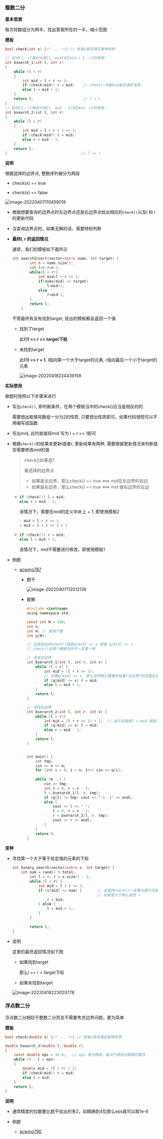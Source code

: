 ### 整数二分

**基本思想**

每次将数组分为两半，找出答案所在的一半，缩小范围

**模板**

```c
bool check(int x) {/* ... */} // 检查x是否满足某种性质

// 区间[l, r]被划分成[l, mid]和[mid + 1, r]时使用：
int bsearch_1(int l, int r)
{
    while (l < r)
    {
        int mid = l + r >> 1;
        if (check(mid)) r = mid;    // check()判断mid是否满足性质
        else l = mid + 1;
    }
    return l;                       // l = r
}
// 区间[l, r]被划分成[l, mid - 1]和[mid, r]时使用：
int bsearch_2(int l, int r)
{
    while (l < r)
    {
        int mid = l + r + 1 >> 1;
        if (check(mid)) l = mid;
        else r = mid - 1;
    }
    return l;
}                                  // l == r
```





**说明**

根据选择的边界点, 整数序列被分为两段

- check(x) == true

- check(x) == false

![image-20220407110459018](https://raw.githubusercontent.com/liver0377/images/main/img/image-20220407110459018.png?token=GHSAT0AAAAAABQWDAGR5LGMLJACV7FAECKUYSOQPCQ)

- 根据想要查询的边界点时左边界点还是右边界点给出相应的`check()`以及l 和 r的更新代码
- 当查询边界点时，如果无解的话，需要特别判断

- **最终l, r 的返回情况**

  通常，我们的模板如下面所示

  ```cpp
  int searchInsert(vector<int>& nums, int target) {
          int n = nums.size();
          int l=0,r=n-1;
          while(l < r){
              int mid=l + r >> 1;
              if(nums[mid] <= target)
                  l=mid+1;
              else 
                  r=mid-1;
          }
          return l;
      }
  ```

  不管最终有没有找到target, 给出的模板都会返回一个值

  - 找到了target

    此时**l == r == target下标**

  - 未找到target

    此时**l == r + 1**, l指向第一个大于target的元素, r指向最后一个小于target的元素

    ![image-20220418224439158](https://cdn.jsdelivr.net/gh/liver0377/images@main/img/image-20220418224439158.png)



**实际使用**

做题时按照以下步骤来进行

- 写出`check()`, 即判断条件，在两个模板当中的check()应当是相反的的

  需要想出能够将数组一分为2的性质,  只要想出性质即可，如果代码很短可以不用编写成函数

- 写出mid, 此时直接将mid 写为 l + r >> 1即可

- 根据`check()`的结果来更新l或者r, 更新结果有两种, 需要根据更新情况来判断是否需要修改mid的值

  > check()如果选?
  >
  > 看选择的边界点
  >
  > - 如果是左边界，那么check() == true <==> mid在左边界的右边
  > - 如果是右边界，那么check() == true <==> mid 做右边界的左边

  - ```c
    if (check()) l = mid;
    else r = mid - 1;
    ```

    该情况下，需要在mid的定义中补上 + 1, 即使用模板2

    ```c
    - mid = l + r >> 1
    + mid = l + r >> 1 + 1
    ```

  - ```c
    if (check()) r = mid;
    else l = mid + 1;
    ```

    该情况下，mid不需要进行修改，即使用模板1

- 例题

  - [acwing787](https://www.acwing.com/problem/content/789/)

    - 题干

      ![image-20220407112012136](https://raw.githubusercontent.com/liver0377/images/main/img/image-20220407112012136.png?token=GHSAT0AAAAAABQWDAGRU5CCVHJ6PK6EFMD6YSOQQLA)

    - 题解

      ```c
      #include <iostream>
      using namespace std;
      
      const int N = 1e6;
      int n;
      int m; // 查询个数
      int q[N];
      
      // 这里给出的check()就是q[mid] <= x 或者 q[mid] >= x
      // check()在两个模板当中不一定要一样
      
      // 寻找左边界
      int bserarch_1(int l, int r, int x) {
          while (l < r) {
              int mid = (l + r >> 1);  
              // 如果q[mid] >= x, 那么说明我们需要的结果(左边界)的范围应该是[l, mid]
              if (q[mid] >= x) r = mid;  
              else l = mid + 1;
          }
          return l;
      }
      
      // 寻找右边界
      int bserarch_2(int l, int r, int x) {
          while (l < r){
              int mid = (l + r >> 1) + 1;  // 由于后面是l = mid 类型，因此这里需要 + 1
              if (q[mid] <= x) l = mid;
              else r = mid - 1;
          }
          return l;
      }
      
      
      int main() {
          int tmp;
          cin >> n >> m;
          for (int i = 0; i < n; i++) cin >> q[i];
          
          while (m --) {
              cin >> tmp;
              int l = 0, r = n - 1;
              l = bserarch_1(l, r, tmp);
              if (q[l] != tmp) cout << "-1 -1" << endl;
              else {
                  cout << l << " ";
                  l = 0, r = n - 1;
                  r = bserarch_2(l, r, tmp);
                  cout << r << endl;
              }
          }
          return 0;
      }
      ```





**变种**

- 寻找第一个大于等于给定值的元素的下标

  ```cpp
  int binary_search(vector<int>& v, int target) {
      int num = rand() % total;
          int l = 0, r = v.size() - 1;
          while (l < r) {
              int mid = l + r >> 1;
              if (v[mid] >= num) {       // 这里的check()一定要与题干匹配 大于等于那么就选 >=
                                         // 如果是大于那么就选 >
                  r = mid;
              } else {
                  l = mid + 1;
              }
          }
         
          return l;
  }
  ```

- 说明

  这里的最终返回情况如下图

  - 如果找到target
  
    那么l == r = target下标
  
  - 如果未找到target
  
  ![image-20220418223020778](https://cdn.jsdelivr.net/gh/liver0377/images@main/img/image-20220418223020778.png)


### 浮点数二分

浮点数二分相较于整数二分而言不需要考虑边界问题，更为简单

**模板**

```c
bool check(double x) {/* ... */} // 检查x是否满足某种性质

double bsearch_3(double l, double r)
{
    const double eps = 1e-6;   // eps 表示精度，取决于题目对精度的要求
    while (r - l > eps)
    {
        double mid = (l + r) / 2;
        if (check(mid)) r = mid;
        else l = mid;
    }
    return l;
}
```



**说明**

- 通常精度的位数要比题干给出的多2，如精确到4位那么eps就可以取1e-6



- 例题
  - [acwing790](https://www.acwing.com/problem/content/792/)

